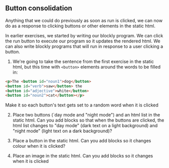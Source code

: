 
## Button consolidation

Anything that we could do previously as soon as run is clicked, we can now do as a response to clicking buttons or other elements in the static html.

In earlier exercises, we started by writing our blockly program. We can click the run button to execute our program so it updates the rendered html. We can also write blockly programs that will run in response to a user clicking a button.


1. <span class="test-checkbox"></span>We're going to take the sentence from the first exercise in the static html, but this time with `<button>` elements around the words to be filled in:

```html
<p>The <button id="noun1">dog</button>
<button id="verb">saw</button> the 
<button id="adjective">white</button> 
<button id="noun2">cat</button></p>
```

Make it so each button's text gets set to a random word when it is clicked

2. <span class="test-checkbox"></span>Place two buttons (`day mode and "night mode") and an html list in the static html. Can you add blocks so that when the buttons are clicked, the html list changes to "day mode" (dark text on a light background) and "night mode" (light text on a dark background)?

3. <span class="test-checkbox"></span>Place a button in the static html. Can you add blocks so it changes colour when it is clicked?

4. <span class="test-checkbox"></span>Place an image in the static html. Can you add blocks so it changes when it is clicked